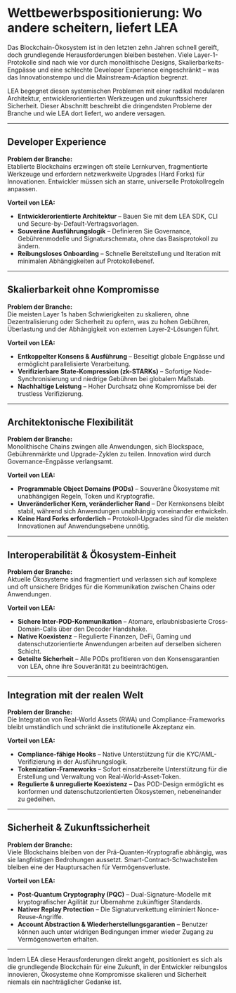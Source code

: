 # Wettbewerbspositionierung: Wo andere scheitern, liefert LEA

Das Blockchain-Ökosystem ist in den letzten zehn Jahren schnell gereift, doch grundlegende Herausforderungen bleiben bestehen. Viele Layer-1-Protokolle sind nach wie vor durch monolithische Designs, Skalierbarkeits-Engpässe und eine schlechte Developer Experience eingeschränkt – was das Innovationstempo und die Mainstream-Adaption begrenzt.

LEA begegnet diesen systemischen Problemen mit einer radikal modularen Architektur, entwicklerorientierten Werkzeugen und zukunftssicherer Sicherheit. Dieser Abschnitt beschreibt die dringendsten Probleme der Branche und wie LEA dort liefert, wo andere versagen.

---

## Developer Experience

**Problem der Branche:**  
Etablierte Blockchains erzwingen oft steile Lernkurven, fragmentierte Werkzeuge und erfordern netzwerkweite Upgrades (Hard Forks) für Innovationen. Entwickler müssen sich an starre, universelle Protokollregeln anpassen.

**Vorteil von LEA:**  
- **Entwicklerorientierte Architektur** – Bauen Sie mit dem LEA SDK, CLI und Secure-by-Default-Vertragsvorlagen.  
- **Souveräne Ausführungslogik** – Definieren Sie Governance, Gebührenmodelle und Signaturschemata, ohne das Basisprotokoll zu ändern.  
- **Reibungsloses Onboarding** – Schnelle Bereitstellung und Iteration mit minimalen Abhängigkeiten auf Protokollebenef.

---

## Skalierbarkeit ohne Kompromisse

**Problem der Branche:**  
Die meisten Layer 1s haben Schwierigkeiten zu skalieren, ohne Dezentralisierung oder Sicherheit zu opfern, was zu hohen Gebühren, Überlastung und der Abhängigkeit von externen Layer-2-Lösungen führt.

**Vorteil von LEA:**  
- **Entkoppelter Konsens & Ausführung** – Beseitigt globale Engpässe und ermöglicht parallelisierte Verarbeitung.  
- **Verifizierbare State-Kompression (zk-STARKs)** – Sofortige Node-Synchronisierung und niedrige Gebühren bei globalem Maßstab.  
- **Nachhaltige Leistung** – Hoher Durchsatz ohne Kompromisse bei der trustless Verifizierung.

---

## Architektonische Flexibilität

**Problem der Branche:**  
Monolithische Chains zwingen alle Anwendungen, sich Blockspace, Gebührenmärkte und Upgrade-Zyklen zu teilen. Innovation wird durch Governance-Engpässe verlangsamt.

**Vorteil von LEA:**  
- **Programmable Object Domains (PODs)** – Souveräne Ökosysteme mit unabhängigen Regeln, Token und Kryptografie.  
- **Unveränderlicher Kern, veränderlicher Rand** – Der Kernkonsens bleibt stabil, während sich Anwendungen unabhängig voneinander entwickeln.  
- **Keine Hard Forks erforderlich** – Protokoll-Upgrades sind für die meisten Innovationen auf Anwendungsebene unnötig.

---

## Interoperabilität & Ökosystem-Einheit

**Problem der Branche:**  
Aktuelle Ökosysteme sind fragmentiert und verlassen sich auf komplexe und oft unsichere Bridges für die Kommunikation zwischen Chains oder Anwendungen.

**Vorteil von LEA:**  
- **Sichere Inter-POD-Kommunikation** – Atomare, erlaubnisbasierte Cross-Domain-Calls über den Decoder Handshake.  
- **Native Koexistenz** – Regulierte Finanzen, DeFi, Gaming und datenschutzorientierte Anwendungen arbeiten auf derselben sicheren Schicht.  
- **Geteilte Sicherheit** – Alle PODs profitieren von den Konsensgarantien von LEA, ohne ihre Souveränität zu beeinträchtigen.

---

## Integration mit der realen Welt

**Problem der Branche:**  
Die Integration von Real-World Assets (RWA) und Compliance-Frameworks bleibt umständlich und schränkt die institutionelle Akzeptanz ein.

**Vorteil von LEA:**  
- **Compliance-fähige Hooks** – Native Unterstützung für die KYC/AML-Verifizierung in der Ausführungslogik.  
- **Tokenization-Frameworks** – Sofort einsatzbereite Unterstützung für die Erstellung und Verwaltung von Real-World-Asset-Token.  
- **Regulierte & unregulierte Koexistenz** – Das POD-Design ermöglicht es konformen und datenschutzorientierten Ökosystemen, nebeneinander zu gedeihen.

---

## Sicherheit & Zukunftssicherheit

**Problem der Branche:**  
Viele Blockchains bleiben von der Prä-Quanten-Kryptografie abhängig, was sie langfristigen Bedrohungen aussetzt. Smart-Contract-Schwachstellen bleiben eine der Hauptursachen für Vermögensverluste.

**Vorteil von LEA:**  
- **Post-Quantum Cryptography (PQC)** – Dual-Signature-Modelle mit kryptografischer Agilität zur Übernahme zukünftiger Standards.  
- **Nativer Replay Protection** – Die Signaturverkettung eliminiert Nonce-Reuse-Angriffe.  
- **Account Abstraction & Wiederherstellungsgarantien** – Benutzer können auch unter widrigen Bedingungen immer wieder Zugang zu Vermögenswerten erhalten.

---

Indem LEA diese Herausforderungen direkt angeht, positioniert es sich als die grundlegende Blockchain für eine Zukunft, in der Entwickler reibungslos innovieren, Ökosysteme ohne Kompromisse skalieren und Sicherheit niemals ein nachträglicher Gedanke ist.
